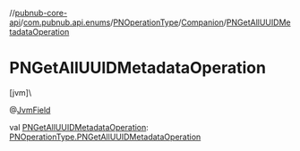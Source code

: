 //[pubnub-core-api](../../../../index.md)/[com.pubnub.api.enums](../../index.md)/[PNOperationType](../index.md)/[Companion](index.md)/[PNGetAllUUIDMetadataOperation](-p-n-get-all-u-u-i-d-metadata-operation.md)

# PNGetAllUUIDMetadataOperation

[jvm]\

@[JvmField](https://kotlinlang.org/api/latest/jvm/stdlib/kotlin.jvm/-jvm-field/index.html)

val [PNGetAllUUIDMetadataOperation](-p-n-get-all-u-u-i-d-metadata-operation.md): [PNOperationType.PNGetAllUUIDMetadataOperation](../-p-n-get-all-u-u-i-d-metadata-operation/index.md)
